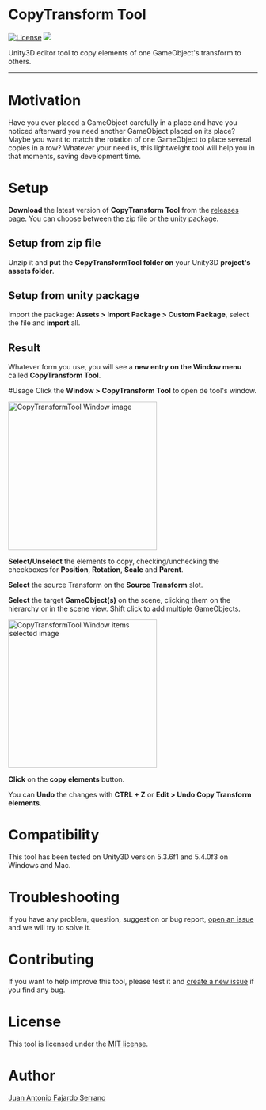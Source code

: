 # CopyTransform Tool
[![License](https://img.shields.io/badge/License-MIT-green.svg)](https://raw.githubusercontent.com/JAFS6/BoxStairsTool/master/LICENSE)
![](https://img.shields.io/badge/Unity3D%20version-5.4.0-lightgrey.svg)

Unity3D editor tool to copy elements of one GameObject's transform to others.

--------

# Motivation
Have you ever placed a GameObject carefully in a place and have you noticed afterward you need another GameObject placed on its place? Maybe you want to match the rotation of one GameObject to place several copies in a row? Whatever your need is, this lightweight tool will help you in that moments, saving development time.

# Setup
**Download** the latest version of **CopyTransform Tool** from the [releases page](https://github.com/JAFS6/CopyTransformTool/releases). You can choose between the zip file or the unity package.

## Setup from zip file
Unzip it and **put** the **CopyTransformTool folder on** your Unity3D **project's assets folder**.

## Setup from unity package
Import the package: **Assets > Import Package > Custom Package**, select the file and **import** all.

## Result
Whatever form you use, you will see a **new entry on the Window menu** called **CopyTransform Tool**.

#Usage
Click the **Window > CopyTransform Tool** to open de tool's window.

<img src="https://cloud.githubusercontent.com/assets/6010819/18322785/c67bb7b0-7534-11e6-9d3c-f796b7f6c0a5.jpg" alt="CopyTransformTool Window image" height="300px">

**Select/Unselect** the elements to copy, checking/unchecking the checkboxes for **Position**, **Rotation**, **Scale** and **Parent**.

**Select** the source Transform on the **Source Transform** slot.

**Select** the target **GameObject(s)** on the scene, clicking them on the hierarchy or in the scene view. Shift click to add multiple GameObjects.

<img src="https://cloud.githubusercontent.com/assets/6010819/18322797/d4f08f6e-7534-11e6-887a-cc182da0108a.jpg" alt="CopyTransformTool Window items selected image" height="300px">

**Click** on the **copy elements** button.

You can **Undo** the changes with **CTRL + Z** or **Edit > Undo Copy Transform elements**.

# Compatibility
This tool has been tested on Unity3D version 5.3.6f1 and 5.4.0f3 on Windows and Mac.

# Troubleshooting
If you have any problem, question, suggestion or bug report, [open an issue](https://github.com/JAFS6/CopyTransformTool/issues/new) and we will try to solve it.

# Contributing
If you want to help improve this tool, please test it and [create a new issue](https://github.com/JAFS6/CopyTransformTool/issues/new) if you find any bug.

# License
This tool is licensed under the [MIT license](https://opensource.org/licenses/MIT).

# Author
[Juan Antonio Fajardo Serrano](https://es.linkedin.com/in/jafs6)
